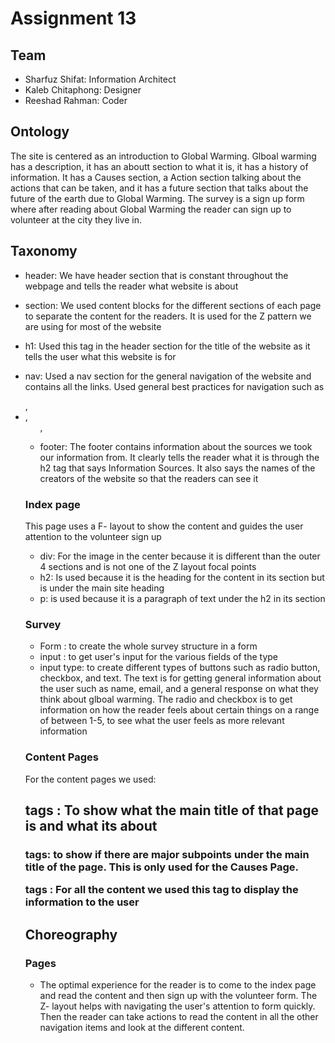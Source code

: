# Assignment 13

## Team

- Sharfuz Shifat: Information Architect
- Kaleb Chitaphong: Designer
- Reeshad Rahman: Coder


## Ontology
The site is centered as an introduction to Global Warming.  Glboal warming has a description, it has an aboutt section to what it is, it has a history of information. It has a Causes section, a Action section talking about the actions that can be taken, and it has a future section that talks about the future of the earth due to Global Warming.
The survey is a sign up form where after reading about Global Warming the reader can sign up to volunteer at the city they live in.

## Taxonomy

- header: We have  header section that is constant throughout the webpage and tells the reader what website is about
- section: We used content blocks for the different sections of each page to separate the content for the readers.
  It is used for the Z pattern we are using for most of the website

- h1: Used this tag in the header section for the title of the website as it tells the user what this website is for
- nav: Used a nav section for the general navigation of the website and contains all the links. Used general best practices for navigation such as <nav> , <li>, <ul> , <href>
- footer: The footer contains information about the sources we took our information from. It clearly tells the reader what it is through the h2 tag that says Information Sources. It also says the names of the creators of the website so that the readers can see it

  
### Index page
This page uses a F- layout to show the content and guides the user attention to the volunteer sign up
- div: For the image in the center because it is different
  than the outer 4 sections and is not one of the Z layout 
  focal points
- h2: Is used because it is the heading for the content
  in its section but is under the main site heading
- p: is used because it is a paragraph of text under
  the h2 in its section
  
### Survey
  - Form : to create the whole survey structure in a form
  - input : to get user's input for the various fields of the type
  - input type:  to create different types of buttons such as radio button, checkbox, and text.
  The text is for getting general information about the user such as name, email, and a general response on what they think
  about glboal warming. 
  The radio and checkbox is to get information on how the reader feels about certain things on a range of between 1-5, to
  see what the user feels as more relevant information
 
 ### Content Pages
 
 For the content pages we used:
 <h2>tags : To show what the main title of that page is and what its about
  <h3> tags: to show if there are major subpoints under the main title of the page. This is only used for the 
    Causes Page.
<p> tags : For all the content we used this tag to display the information to the user    
  

## Choreography

### Pages
- The optimal experience for the reader is to come to the index page and read the content and then sign up with the volunteer form.
The Z- layout helps with navigating the user's attention to form quickly. Then the reader can take actions to read the content in all the other navigation items and look at the different content. 



